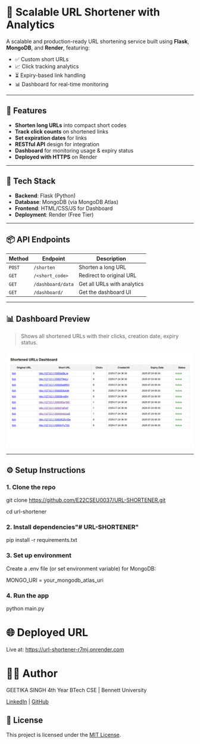 # 🔗 Scalable URL Shortener with Analytics

A scalable and production-ready URL shortening service built using **Flask**, **MongoDB**, and **Render**, featuring:

- ✅ Custom short URLs
- 📈 Click tracking analytics
- ⏳ Expiry-based link handling
- 📊 Dashboard for real-time monitoring

---

## 🚀 Features

- **Shorten long URLs** into compact short codes
- **Track click counts** on shortened links
- **Set expiration dates** for links
- **RESTful API** design for integration
- **Dashboard** for monitoring usage & expiry status
- **Deployed with HTTPS** on Render

---

## 🧰 Tech Stack

- **Backend**: Flask (Python)
- **Database**: MongoDB (via MongoDB Atlas)
- **Frontend**: HTML/CSS/JS for Dashboard
- **Deployment**: Render (Free Tier)

---

## 📦 API Endpoints

| Method | Endpoint | Description |
|--------|----------|-------------|
| `POST` | `/shorten` | Shorten a long URL |
| `GET`  | `/<short_code>` | Redirect to original URL |
| `GET`  | `/dashboard/data` | Get all URLs with analytics |
| `GET`  | `/dashboard/`   | Get the dashboard UI |

---

## 📊 Dashboard Preview

> Shows all shortened URLs with their clicks, creation date, expiry status.

![Dashboard Screenshot](dashboard.png) <!-- Replace with actual image or remove -->

---

## ⚙️ Setup Instructions

### 1. Clone the repo

git clone https://github.com/E22CSEU0037/URL-SHORTENER.git

cd url-shortener


### 2. Install dependencies"# URL-SHORTENER" 

pip install -r requirements.txt

### 3. Set up environment
Create a .env file (or set environment variable) for MongoDB:

MONGO_URI = your_mongodb_atlas_uri

### 4. Run the app

python main.py

# 🌐 Deployed URL

Live at: https://url-shortener-r7mj.onrender.com

# 👨‍💻 Author
GEETIKA SINGH
4th Year BTech CSE | Bennett University


[LinkedIn](https://www.linkedin.com/in/geetikasingh-e22cseu0037/) | [GitHub](https://github.com/E22CSEU0037)

## 📄 License

This project is licensed under the [MIT License](./LICENSE).

